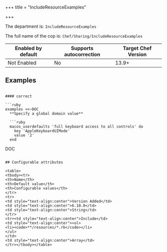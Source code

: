 +++
title = "IncludeResourceExamples"

+++

<!-- This content is automatically generated. See https://github.com/chef/chef-web-docs/blob/main/generated/README.md -->

The department is: `IncludeResourceExamples`

The full name of the cop is: `Chef/Sharing/IncludeResourceExamples`

| Enabled by default | Supports autocorrection | Target Chef Version |
| --- | --- | --- |
| Not Enabled | No | 13.9+ |

## Examples

```

#### correct

```ruby
examples <<~DOC
  **Specify a global domain value**

  ```ruby
  macos_userdefaults 'full keyboard access to all controls' do
    key 'AppleKeyboardUIMode'
    value '2'
  end
  ```
DOC
```

## Configurable attributes

<table>
<tbody><tr>
<th>Name</th>
<th>Default value</th>
<th>Configurable values</th>
</tr>
<tr>
<td style="text-align:center">Version Added</td>
<td style="text-align:center">6.10.0</td>
<td style="text-align:center">String</td>
</tr>
<tr><td style="text-align:center">Include</td>
<td style="text-align:center"><ul>
<li><code>**/resources/*.rb</code></li>
</ul>
</td>
<td style="text-align:center">Array</td>
</tr></tbody></table>

